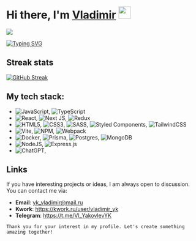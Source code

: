 <h1>Hi there, I'm <a href="" target="_blank">Vladimir</a> 
<img src="https://github.com/blackcater/blackcater/raw/main/images/Hi.gif" height="32"/></h1>

![](https://komarev.com/ghpvc/?username=JSeniorSan)

[![Typing SVG](https://readme-typing-svg.herokuapp.com?color=%2336BCF7&lines=Welcome+to+my+profile)](https://git.io/typing-svg)

## Streak stats
[![GitHub Streak](https://github-readme-streak-stats.herokuapp.com/?user=JSeniorSan)](https://git.io/streak-stats)

## My tech stack:

- ![JavaScript](https://img.shields.io/badge/javascript-%23323330.svg?style=for-the-badge&logo=javascript&logoColor=%23F7DF1E), ![TypeScript](https://img.shields.io/badge/typescript-%23007ACC.svg?style=for-the-badge&logo=typescript&logoColor=white) 
- ![React](https://img.shields.io/badge/react-%2320232a.svg?style=for-the-badge&logo=react&logoColor=%2361DAFB), ![Next JS](https://img.shields.io/badge/Next-black?style=for-the-badge&logo=next.js&logoColor=white), ![Redux](https://img.shields.io/badge/redux-%23593d88.svg?style=for-the-badge&logo=redux&logoColor=white)
- ![HTML5](https://img.shields.io/badge/html5-%23E34F26.svg?style=for-the-badge&logo=html5&logoColor=white), ![CSS3](https://img.shields.io/badge/css3-%231572B6.svg?style=for-the-badge&logo=css3&logoColor=white), ![SASS](https://img.shields.io/badge/SASS-hotpink.svg?style=for-the-badge&logo=SASS&logoColor=white), ![Styled Components](https://img.shields.io/badge/styled--components-DB7093?style=for-the-badge&logo=styled-components&logoColor=white), ![TailwindCSS](https://img.shields.io/badge/tailwindcss-%2338B2AC.svg?style=for-the-badge&logo=tailwind-css&logoColor=white)
- ![Vite](https://img.shields.io/badge/vite-%23646CFF.svg?style=for-the-badge&logo=vite&logoColor=white), ![NPM](https://img.shields.io/badge/NPM-%23CB3837.svg?style=for-the-badge&logo=npm&logoColor=white), ![Webpack](https://img.shields.io/badge/webpack-%238DD6F9.svg?style=for-the-badge&logo=webpack&logoColor=black)
- ![Docker](https://img.shields.io/badge/docker-%230db7ed.svg?style=for-the-badge&logo=docker&logoColor=white), ![Prisma](https://img.shields.io/badge/Prisma-3982CE?style=for-the-badge&logo=Prisma&logoColor=white), ![Postgres](https://img.shields.io/badge/postgres-%23316192.svg?style=for-the-badge&logo=postgresql&logoColor=white), ![MongoDB](https://img.shields.io/badge/MongoDB-%234ea94b.svg?style=for-the-badge&logo=mongodb&logoColor=white)
- ![NodeJS](https://img.shields.io/badge/node.js-6DA55F?style=for-the-badge&logo=node.js&logoColor=white), ![Express.js](https://img.shields.io/badge/express.js-%23404d59.svg?style=for-the-badge&logo=express&logoColor=%2361DAFB)
- ![ChatGPT](https://img.shields.io/badge/chatGPT-74aa9c?style=for-the-badge&logo=openai&logoColor=white), 
 
## Links
If you have interesting projects or ideas, I am always open to discussion. You can contact me via:
- **Email**: yk_vladimir@mail.ru
- **Kwork**: https://kwork.ru/user/vladimir_yk
- **Telegram**: https://t.me/Vl_YakovlevYK


`Thank you for your interest in my profile. Let's create something amazing together!`
 




